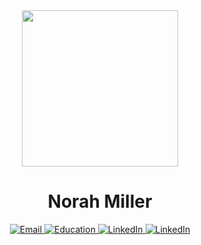 


<div id="header" align="center">
  <img src="https://1.bp.blogspot.com/-Ya7IAmAhVW8/Xvpltf95L1I/AAAAAAAABS0/-BgPxua8xaEa99D1PmZjELZqbWO6yTM0gCK4BGAsYHg/s612/istockphoto-1222955463-612x612.jpg" width="250"/>
  
  # Norah Miller
 <div id="badges">
    <a href="mailto:norah@purdue.edu">
        <img src="https://img.shields.io/badge/norah@purdue.edu-white?style=for-the-badge&logo=microsoft-outlook&logoColor=lightgrey" alt="Email"/>
    <a href="https://www.purdue.edu/">
        <img src="https://img.shields.io/badge/Purdue University-white?style=for-the-badge&logo=readthedocs&logoColor=lightgrey" alt="Education"/>
    <a href="https://www.linkedin.com/in/norahmiller/">
        <img src="https://img.shields.io/badge/LinkedIn-lightgrey?style=for-the-badge&logo=linkedin&logoColor=white" alt="LinkedIn"/>
    </a>
      <a href="https://norahmiller.github.io/">
        <img src="https://img.shields.io/badge/About Me-715645?style=for-the-badge&logo=Github-Sponsors&logoColor=white" alt="LinkedIn"/>
    </a>
</div>

</div>




<!--
**norahmiller/norahmiller** is a ✨ _special_ ✨ repository because its `README.md` (this file) appears on your GitHub profile.

Here are some ideas to get you started:

- 🔭 I’m currently working on ...
- 🌱 I’m currently learning ...
- 👯 I’m looking to collaborate on ...
- 🤔 I’m looking for help with ...
- 💬 Ask me about ...
- 📫 How to reach me: ...
- 😄 Pronouns: ...
- ⚡ Fun fact: ...
-->
